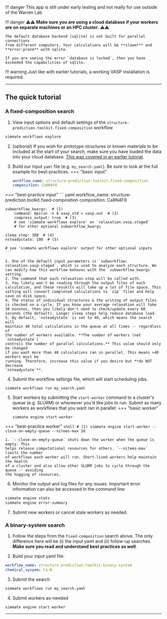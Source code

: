 
!!! danger
    This app is still under early testing and not really for use outside of the Warren Lab

!!! danger
    :warning::warning: **Make sure you are using a cloud database if your workers are on separate 
    machines or an HPC cluster.** :warning::warning:
    
    The default database backend (sqlite) is not built for parallel connections 
    from different computers. Your calculations will be **slower** and
    **error-prone** with sqlite.
    
    If you are seeing the error `database is locked`, then you have 
    exceeded the capabilities of sqlite.

!!! warning
    Just like with earlier tutorials, a working VASP installation is required.

-------------------------------------------------------------------------------

## The quick tutorial


### A fixed-composition search

1) View input options and default settings of the `structure-prediction.toolkit.fixed-composition` workflow
``` bash
simmate workflows explore
```

2) (optional) If you wish for prototype structures or known materials to be included at the
start of your search, make sure you have loaded the data into your cloud database. 
[This was covered in an earlier tutorial](http://127.0.0.1:8000/getting_started/use_a_cloud_database/build_a_postgres_database/#vii-load-third-party-data).

3) Build our input `yaml` file (e.g. `my_search.yaml`). Be sure to look at the full example for best-practices.
=== "basic input"
    ``` yaml
    workflow_name: structure-prediction.toolkit.fixed-composition
    composition: Ca8N4F8
    ```
=== "best-practice input"
    ``` yaml
    workflow_name: structure-prediction.toolkit.fixed-composition
    composition: Ca8N4F8
    
    subworkflow_kwargs:  # (1)
        command: mpirun -n 8 vasp_std > vasp.out  # (2)
        compress_output: true  # (3)
        # see 'simmate workflows explore' on `relaxation.vasp.staged`
        # for other optional subworkflow_kwargs
    
    sleep_step: 300  # (4)
    nsteadystate: 100  # (5)
    
    # see 'simmate workflows explore' output for other optional inputs
    ```

    1. One of the default input parameters is `subworkflow: relaxation.vasp.staged`, which is used to analyze each structure. We can modify how this workflow behaves with the `subworkflow_kwargs` setting.
    2. The command that each relaxation step will be called with.
    3. You likely won't be reading through the output files of each calculation, and these resuklts will take up a lot of file space. This setting will convert completed calculations to `zip` files and help save on disk space.
    4. The status of individual structures & the writing of output files is checked on a cycle. If you know your average relaxation will take 30 minutes, then you likely don't need to check/update every 60 seconds (the default). Longer sleep steps help reduce database load.
    5. By default, `nsteadystate` is set to 40, which means the search will 
    maintain 40 total calculations in the queue at all times -- regardless of 
    the number of workers available. **The number of workers (not `nsteadystate`) 
    controls the number of parallel calculations.** This value should only be changed 
    if you want more than 40 calculations ran in parallel. This means >40 workers must be 
    running. Therefore, increase this value if you desire but **do NOT decrease
    `nsteadystate`**.

4) Submit the workflow settings file, which will start scheduling jobs.
``` shell
simmate workflows run my_search.yaml
```

5) Start workers by submitting the `start-worker` command to a cluster's queue (e.g. SLURM) or whereever you'd like jobs to run. Submit as many workers as workflows that you want ran in parallel:
=== "basic worker"
    ``` shell
    simmate engine start-worker
    ```
=== "best-pracitce worker"
    ``` shell
    # (1)
    simmate engine start-worker --close-on-empty-queue --nitems-max 10
    ```
    
    1. `--close-on-empty-queue` shuts down the worker when the queue is empty. This
    helps release computational resources for others. `--nitems-max` limits the number
    of workflows each worker will run. Short-lived workers help maintain the health
    of a cluster and also allow other SLURM jobs to cycle through the queue -- avoiding
    the hogging of resources.

6) Monitor the output and log files for any issues. Important error information
can also be accessed in the command line:
``` bash
simmate engine stats
simmate engine error-summary
```

7) Submit new workers or cancel stale workers as needed.

### A binary-system search

1. Follow the steps from the `fixed-composition` search above. The only difference
here will be (i) the input yaml and (ii) follow-up searches. **Make sure you read
and understand best practices as well**.

2. Build your input yaml file:
``` yaml
workflow_name: structure-prediction.toolkit.binary-system
chemical_sysyem: Ca-N
```

3. Submit the search
``` bash
simmate workflows run my_search.yaml
```

4. Submit workers as-needed
``` shell
simmate engine start-worker
```

-------------------------------------------------------------------------------
